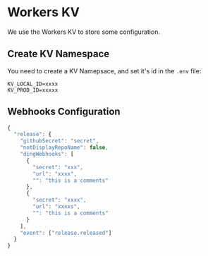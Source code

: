 # Workers KV

We use the Workers KV to store some configuration.

## Create KV Namespace

You need to create a KV Namepsace, and set it's id in the `.env` file:

```dotenv
KV_LOCAL_ID=xxxx
KV_PROD_ID=xxxxx
```

## Webhooks Configuration

```js
{
  "release": {
    "githubSecret": "secret",
    "notDisplayRepoName": false,
    "dingWebhooks": [
      {
        "secret": "xxx",
        "url": "xxxx",
        "": "this is a comments"
      },
      {
        "secret": "xxxx",
        "url": "xxxxs",
        "": "this is a comments"
      }
    ],
    "event": ["release.released"]
  }
}

```
